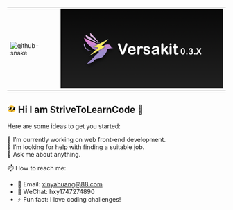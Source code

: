 <table>
  <tr>
    <td>
      <picture style="width: 500px">
        <source media="(prefers-color-scheme: dark)" srcset="github-snake-dark.svg" />
        <source media="(prefers-color-scheme: light)" srcset="github-snake.svg" />
        <img alt="github-snake" src="github-snake.svg" />
      </picture>
    </td>
    <td>
        <a href="https://versakit.github.io/Versakit/">
          <img src="./assets/Versakit.jpg" alt="Versakit" width="400px">
        </a>
    </td>
  </tr>
</table>

## <img src="./assets/cool.gif" alt="Profile Image" style="width:20px;height:20px"> Hi I am StriveToLearnCode 👋

Here are some ideas to get you started:

🔭 I’m currently working on web front-end development.  
🤔 I’m looking for help with finding a suitable job.  
💬 Ask me about anything.

📫 How to reach me:

- 📧 Email: [xinyahuang@88.com](mailto:xinyahuang@88.com)
- 📱 WeChat: hxy1747274890
- ⚡ Fun fact: I love coding challenges!

<!--
**StriveToLearnCode/StriveToLearnCode** is a ✨ _special_ ✨ repository because its `README.md` (this file) appears on your GitHub profile.

Here are some ideas to get you started:

- 🔭 I’m currently working on ...
- 🌱 I’m currently learning ...
- 👯 I’m looking to collaborate on ...
- 🤔 I’m looking for help with ...
- 💬 Ask me about ...
- 📫 How to reach me: ...
- 😄 Pronouns: ...
- ⚡ Fun fact: ...
-->

